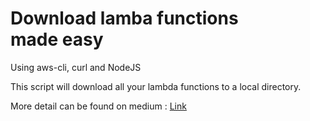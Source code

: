 # Download lamba functions made easy
Using aws-cli, curl and NodeJS

This script will download all your lambda functions to a local directory.

More detail can be found on medium : [Link](https://jeremy-sculfort.medium.com/download-lamba-functions-made-easy-cd563e0f9d1b)